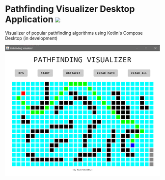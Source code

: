 # Pathfinding Visualizer Desktop Application <img src="https://skillicons.dev/icons?i=kotlin"/> 
Visualizer of popular pathfinding algorithms using Kotlin's Compose Desktop (in development)
<br>

<img src="./preview.png">
